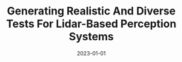 ---
title: "Generating Realistic And Diverse Tests For Lidar-Based Perception Systems"
date: 2023-01-01
venue: "45th IEEE/ACM International Conference on Software Engineering, ICSE 2023, Melbourne, Australia, May 14-20, 2023"
paperurl: https://doi.org/10.1109/ICSE48619.2023.00217
authors: "Garrett Christian, Trey Woodlief and Sebastian G Elbaum"
---
